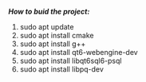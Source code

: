 ***How to buid the project:***
1. sudo apt update
2. sudo apt install cmake
3. sudo apt install g++
4. sudo apt install qt6-webengine-dev
5. sudo apt install libqt6sql6-psql
6. sudo apt install libpq-dev